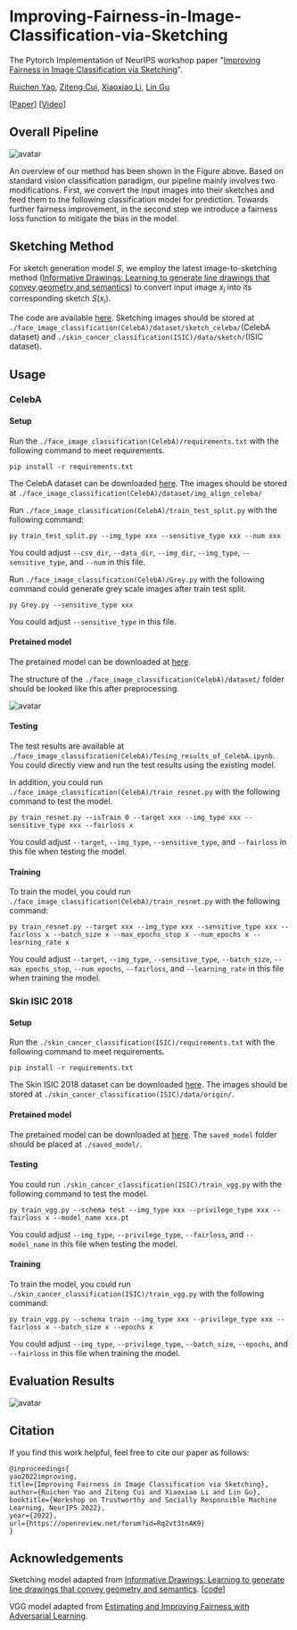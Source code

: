 # Improving-Fairness-in-Image-Classification-via-Sketching
The Pytorch Implementation of NeurIPS workshop paper "[Improving Fairness in Image Classification via Sketching](https://arxiv.org/abs/2211.00168)".

[Ruichen Yao](https://scholar.google.com/citations?user=_ffV15wAAAAJ&hl=en&oi=ao), [Ziteng Cui](https://scholar.google.com/citations?user=niXIRXgAAAAJ&hl=en), [Xiaoxiao Li](https://xxlya.github.io/xiaoxiao/), [Lin Gu](https://sites.google.com/view/linguedu/home)

[[Paper](https://arxiv.org/pdf/2211.00168.pd)] [[Video](https://neurips.cc/virtual/2022/workshop/49959#wse-detail-61542)]

## Overall Pipeline
![avatar](./img/method.png)

An overview of our method has been shown in the Figure above. Based on standard vision classification paradigm, our pipeline mainly involves two modifications. First, we convert the input images into their sketches and feed them to the following classification model for prediction. Towards further fairness improvement, in the second step we introduce a fairness loss function to mitigate the bias in the model.

## Sketching Method

For sketch generation model $S$, we employ the latest image-to-sketching method ([Informative Drawings: Learning to generate line drawings that convey geometry and semantics](https://arxiv.org/abs/2203.12691)) to convert input image $x_i$ into its corresponding sketch $S(x_i)$.

The code are available [here](https://github.com/carolineec/informative-drawings). Sketching images should be stored at `./face_image_classification(CelebA)/dataset/sketch_celeba/`(CelebA dataset) and `./skin_cancer_classification(ISIC)/data/sketch/`(ISIC dataset).

## Usage

### CelebA
#### Setup

Run the `./face_image_classification(CelebA)/requirements.txt` with the following command to meet requirements.
```
pip install -r requirements.txt
```

The CelebA dataset can be downloaded [here](https://mmlab.ie.cuhk.edu.hk/projects/CelebA.html). The images should be stored at `./face_image_classification(CelebA)/dataset/img_align_celeba/`

Run `./face_image_classification(CelebA)/train_test_split.py` with the following command:
```
py train_test_split.py --img_type xxx --sensitive_type xxx --num xxx
```
You could adjust `--csv_dir`, `--data_dir`, `--img_dir`, `--img_type`, `--sensitive_type`, and `--num` in this file.

Run `./face_image_classification(CelebA)/Grey.py` with the following command could generate grey scale images after train test split.
```
py Grey.py --sensitive_type xxx
```
You could adjust `--sensitive_type` in this file.


#### Pretained model
The pretained model can be downloaded at [here](https://drive.google.com/file/d/1z6suPVTeVDL0ui7UVpchePRbjMTDpSU0/view?usp=sharing).

The structure of the `./face_image_classification(CelebA)/dataset/` folder should be looked like this after preprocessing.

![avatar](./img/CelebA_structure.png)

#### Testing
The test results are available at `./face_image_classification(CelebA)/Tesing_results_of_CelebA.ipynb`. You could directly view and run the test results using the existing model.

In addition, you could run `./face_image_classification(CelebA)/train_resnet.py` with the following command to test the model.
```
py train_resnet.py --isTrain 0 --target xxx --img_type xxx --sensitive_type xxx --fairloss x
```
You could adjust `--target`, `--img_type`, `--sensitive_type`, and `--fairloss` in this file when testing the model.


#### Training
To train the model, you could run `./face_image_classification(CelebA)/train_resnet.py` with the following command:
```
py train_resnet.py --target xxx --img_type xxx --sensitive_type xxx --fairloss x --batch_size x --max_epochs_stop x --num_epochs x --learning_rate x
```
You could adjust `--target`, `--img_type`, `--sensitive_type`, `--batch_size`, `--max_epochs_stop`, `--num_epochs`, `--fairloss`, and `--learning_rate` in this file when training the model.

### Skin ISIC 2018

#### Setup

Run the `./skin_cancer_classification(ISIC)/requirements.txt` with the following command to meet requirements.
```
pip install -r requirements.txt
```
The Skin ISIC 2018 dataset can be downloaded [here](https://challenge.isic-archive.com/data/#2018). The images should be stored at `./skin_cancer_classification(ISIC)/data/origin/`.

#### Pretained model
The pretained model can be downloaded at [here](https://drive.google.com/file/d/1TamMyz31fAV4T7zLoeHiLCG1kfz1zYk-/view?usp=sharing). The `saved_model` folder should be placed at `./saved_model/`.


#### Testing
You could run `./skin_cancer_classification(ISIC)/train_vgg.py` with the following command to test the model.
```
py train_vgg.py --schema test --img_type xxx --privilege_type xxx --fairloss x --model_name xxx.pt
```
You could adjust `--img_type`, `--privilege_type`, `--fairloss`, and `--model_name` in this file when testing the model.

#### Training
To train the model, you could run `./skin_cancer_classification(ISIC)/train_vgg.py` with the following command:
```
py train_vgg.py --schema train --img_type xxx --privilege_type xxx --fairloss x --batch_size x --epochs x
```
You could adjust `--img_type`, `--privilege_type`, `--batch_size`, `--epochs`, and `--fairloss` in this file when training the model.


## Evaluation Results
![avatar](./img/experiment.jpg)

## Citation
If you find this work helpful, feel free to cite our paper as follows:

```
@inproceedings{
yao2022improving,
title={Improving Fairness in Image Classification via Sketching},
author={Ruichen Yao and Ziteng Cui and Xiaoxiao Li and Lin Gu},
booktitle={Workshop on Trustworthy and Socially Responsible Machine Learning, NeurIPS 2022},
year={2022},
url={https://openreview.net/forum?id=Rq2vt3tnAK9}
}
```

## Acknowledgements
Sketching model adapted from [Informative Drawings: Learning to generate line drawings that convey geometry and semantics](https://arxiv.org/abs/2203.12691). [[code](https://github.com/carolineec/informative-drawings)]

VGG model adapted from [Estimating and Improving Fairness with Adversarial Learning](https://arxiv.org/abs/2103.04243).
